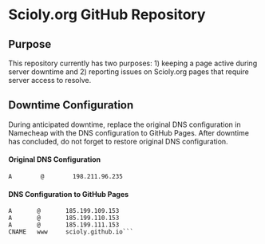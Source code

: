 # Scioly.org GitHub Repository

## Purpose

This repository currently has two purposes: 1) keeping a page active during server downtime and 2) reporting issues on Scioly.org pages that require server access to resolve.

## Downtime Configuration

During anticipated downtime, replace the original DNS configuration in Namecheap with the DNS configuration to GitHub Pages. After downtime has concluded, do not forget to restore original DNS configuration.

#### Original DNS Configuration

```A        @        198.211.96.235```

#### DNS Configuration to GitHub Pages

```A       @       185.199.108.153
A       @       185.199.109.153
A       @       185.199.110.153
A       @       185.199.111.153
CNAME   www     scioly.github.io```